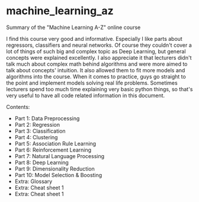# machine_learning_az
Summary of the "Machine Learning A-Z" online course

I find this course very good and informative. Especially I like parts about regressors, classifiers and neural networks. Of course they couldn't cover a lot of things of such big and complex topic as Deep Learning, but general concepts were explained excellently. I also appreciate it that lecturers didn't talk much about complex math behind algorithms and were more aimed to talk about concepts' intuition. It also allowed them to fit more models and algorithms into the course. When it comes to practice, guys go straight to the point and implement models solving real life problems. Sometimes lecturers spend too much time explaining very basic python things, so that's very useful to have all code related information in this document.


Contents:
* Part 1: Data Preprocessing
* Part 2: Regression
* Part 3: Classification
* Part 4: Clustering
* Part 5: Association Rule Learning
* Part 6: Reinforcement Learning
* Part 7: Natural Language Processing
* Part 8: Deep Learning
* Part 9: Dimensionality Reduction
* Part 10: Model Selection & Boosting
* Extra: Glossary
* Extra: Cheat sheet 1
* Extra: Cheat sheet 1
